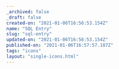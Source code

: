 ```yaml
---
_archived: false
_draft: false
created-on: "2021-01-06T16:56:53.154Z"
name: "SQL Entry"
slug: "sql-entry"
updated-on: "2021-01-06T16:56:53.154Z"
published-on: "2021-01-06T16:57:57.187Z"
tags: "icons"
layout: "single-icons.html"
---
```



